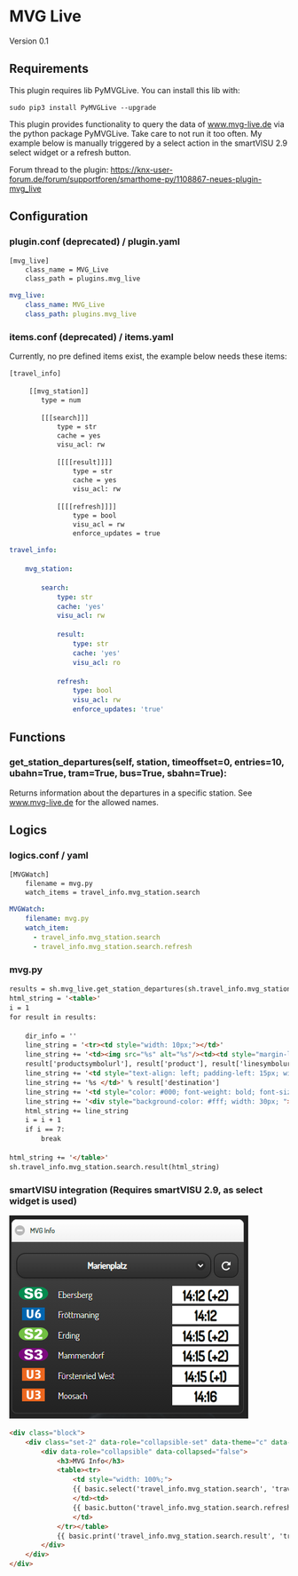 # MVG Live

Version 0.1

## Requirements
This plugin requires lib PyMVGLive. You can install this lib with:

```
sudo pip3 install PyMVGLive --upgrade
```

This plugin provides functionality to query the data of www.mvg-live.de via the python package PyMVGLive.
Take care to not run it too often. My example below is manually triggered by a select action in the
smartVISU 2.9 select widget or a refresh button.

Forum thread to the plugin: https://knx-user-forum.de/forum/supportforen/smarthome-py/1108867-neues-plugin-mvg_live

## Configuration

### plugin.conf (deprecated) / plugin.yaml

```
[mvg_live]
    class_name = MVG_Live
    class_path = plugins.mvg_live
```

```yaml
mvg_live:
    class_name: MVG_Live
    class_path: plugins.mvg_live
```

### items.conf (deprecated) / items.yaml

Currently, no pre defined items exist, the example below needs these items:

```
[travel_info]

     [[mvg_station]]
        type = num

        [[[search]]]
            type = str
            cache = yes
            visu_acl: rw

            [[[[result]]]]
                type = str
                cache = yes
                visu_acl: rw

            [[[[refresh]]]]
                type = bool
                visu_acl = rw
                enforce_updates = true
```

```yaml
travel_info:

    mvg_station:

        search:
            type: str
            cache: 'yes'
            visu_acl: rw

            result:
                type: str
                cache: 'yes'
                visu_acl: ro

            refresh:
                type: bool
                visu_acl: rw
                enforce_updates: 'true'
```

## Functions

### get_station_departures(self, station, timeoffset=0, entries=10, ubahn=True, tram=True, bus=True, sbahn=True):
Returns information about the departures in a specific station. See www.mvg-live.de for the allowed names.

## Logics

### logics.conf / yaml
```
[MVGWatch]
    filename = mvg.py
    watch_items = travel_info.mvg_station.search
```

```yaml
MVGWatch:
    filename: mvg.py
    watch_item:
      - travel_info.mvg_station.search
      - travel_info.mvg_station.search.refresh
```

### mvg.py

```html
results = sh.mvg_live.get_station_departures(sh.travel_info.mvg_station.search(), entries=15, bus=False, tram=False)
html_string = '<table>'
i = 1
for result in results:

    dir_info = ''
    line_string = '<tr><td style="width: 10px;"></td>'
    line_string += '<td><img src="%s" alt="%s"/><td><td style="margin-left: 5px;"><img src="%s" alt="%s"/></td>' % (
    result['productsymbolurl'], result['product'], result['linesymbolurl'], result['linename'])
    line_string += '<td style="text-align: left; padding-left: 15px; width: 100%;">'
    line_string += '%s </td>' % result['destination']
    line_string += '<td style="color: #000; font-weight: bold; font-size: 25px;">'
    line_string += '<div style="background-color: #fff; width: 30px; ">%i</div></td></tr>' % result['time']
    html_string += line_string
    i = i + 1
    if i == 7:
        break

html_string += '</table>'
sh.travel_info.mvg_station.search.result(html_string)
```

### smartVISU integration (Requires smartVISU 2.9, as select widget is used)

![smartVISU 2.9 integration](https://github.com/smarthomeNG/plugins/blob/develop/mvg_live/mvg.PNG?raw=true "smartVISU 2.9 integration")

```html
<div class="block">
    <div class="set-2" data-role="collapsible-set" data-theme="c" data-content-theme="a" data-mini="true">
        <div data-role="collapsible" data-collapsed="false">
            <h3>MVG Info</h3>
            <table><tr>
                <td style="width: 100%;">
                {{ basic.select('travel_info.mvg_station.search', 'travel_info.mvg_station.search', '', ['Frankfurter Ring', 'Hauptbahnhof', 'Karlsplatz (Stachus)', 'Marienplatz'], '', ['Frankfurter Ring', 'Hauptbahnhof', 'Karlsplatz (Stachus)', 'Marienplatz']) }}
                </td><td>
                {{ basic.button('travel_info.mvg_station.search.refresh', 'travel_info.mvg_station.search.refresh', '', 'refresh', '1', 'mini') }}
                </td>
            </tr></table>
            {{ basic.print('travel_info.mvg_station.search.result', 'travel_info.mvg_station.search.result', 'html') }}
        </div>
    </div>
</div>
```